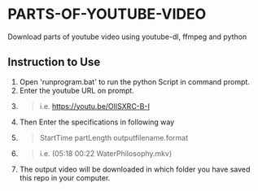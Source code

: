 # PARTS-OF-YOUTUBE-VIDEO
Download parts of youtube video using youtube-dl, ffmpeg and python

## Instruction to Use
1. Open 'runprogram.bat' to run the python Script in command prompt.
2. Enter the youtube URL on prompt.
3. > i.e. https://youtu.be/OIlSXRC-B-I
4. Then Enter the specifications in following way 
5. >StartTime partLength outputfilename.format
6. > i.e. (05:18 00:22 WaterPhilosophy.mkv)
7. The output video will be downloaded in which folder you have saved this repo in your computer.

